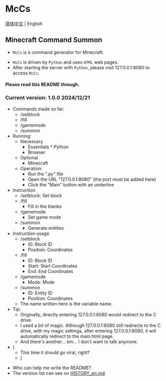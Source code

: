 # McCs

[简体中文](./README.md) | English

## Minecraft Command Summon
- `McCs` is a command generator for Minecraft.
* `McCs` is driven by `Python` and uses `HTML` web pages.
* After starting the server with `Python`, please visit 127.0.0.1:8080 to access `McCs`.
#### Please read this README through.
### Current version: 1.0.0  2024/12/21
- Commands made so far: 
    * /setblock
    * /fill
    * /gamemode
    * /summon
- Running:
    * Necessary 
        * Essentials * Python
        * Browser
    * Optional 
        * Minecraft
    * Operation:
        * Run the ".py" file
        * Open the URL "127.0.0.1:8080" (the port must be added here)
        * Click the "Main" button with an underline
- Instruction 
    * /setblock: Set block 
    * /fill
        * Fill in the blanks 
    * /gamemode
        * Set game mode 
    * /summon
        * Generate entities
- Instruction usage 
    * /setblock
        * ID: Block ID
        * Position: Coordinates 
    * /fill
        * ID: Block ID
        * Start: Start Coordinates
        * End: End Coordinates 
    * /gamemode
        * Mode: Mode 
    * /summon
        * ID: Entity ID
        * Position: Coordinates
    - The name written here is the variable name.
- Tip:
    * Originally, directly entering 127.0.0.1:8080 would redirect to the C drive.
    * I used a bit of magic. Although 127.0.0.1:8080 still redirects to the C drive, with my magic settings, after entering 127.0.0.1:8080, it will automatically redirect to the main.html page.
    * And there's another... em... I don't want to talk anymore.
- (
    * This time it should go viral, right?
    * )
* Who can help me write the README?
* The version list can see on [HISTORY_en.md](./HISTORY_en.md).